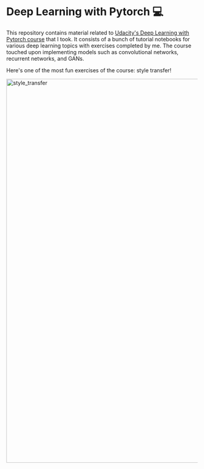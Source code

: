 # Deep Learning with Pytorch :computer:

This repository contains material related to [Udacity's Deep Learning with Pytorch course](https://www.udacity.com/course/deep-learning-pytorch--ud188) that I took. It consists of a bunch of tutorial notebooks for various deep learning topics with exercises completed by me. The course touched upon implementing models such as convolutional networks, recurrent networks, and GANs. 

Here's one of the most fun exercises of the course: style transfer!

<img width="1011" alt="style_transfer" src="https://github.com/nastyakul/deep-learning-pytorch/assets/22914830/1239d547-b489-481d-aac8-92b3f771c404">
